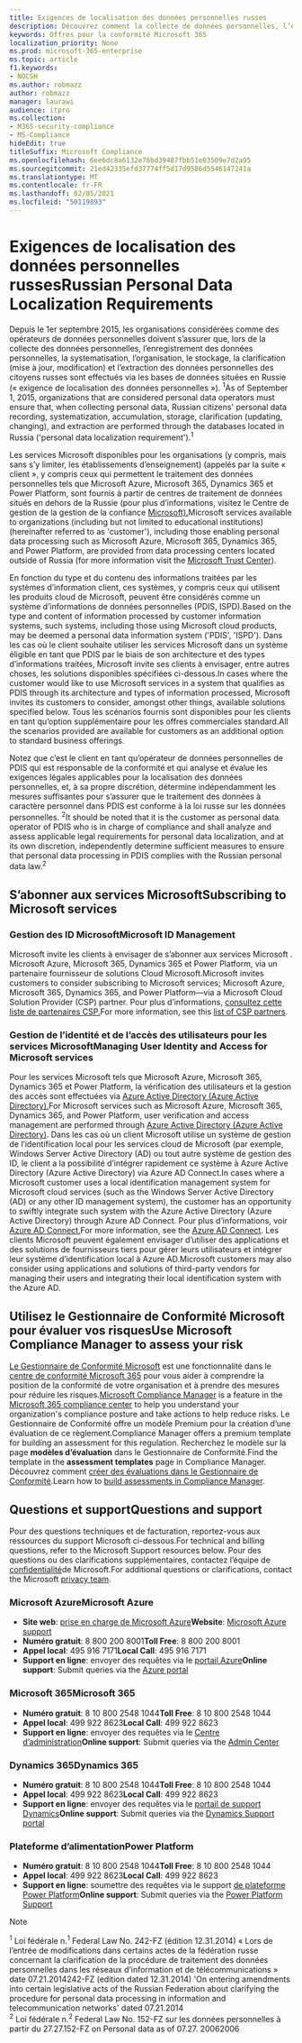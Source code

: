 ```yaml
---
title: Exigences de localisation des données personnelles russes
description: Découvrez comment la collecte de données personnelles, l’enregistrement des données personnelles des citoyens russes, la systematisation, l’exploitation, le stockage, la clarification et l’extraction sont effectuées dans les services et bases de données Microsoft situés en Russie.
keywords: Offres pour la conformité Microsoft 365
localization_priority: None
ms.prod: microsoft-365-enterprise
ms.topic: article
f1.keywords:
- NOCSH
ms.author: robmazz
author: robmazz
manager: laurawi
audience: itpro
ms.collection:
- M365-security-compliance
- MS-Compliance
hideEdit: true
titleSuffix: Microsoft Compliance
ms.openlocfilehash: 6ee6dc8a6132e76bd39487fbb51e03509e7d2a95
ms.sourcegitcommit: 21ed42335efd37774ff5d17d9586d5546147241a
ms.translationtype: MT
ms.contentlocale: fr-FR
ms.lasthandoff: 02/05/2021
ms.locfileid: "50119893"
---
```

# <a name="russian-personal-data-localization-requirements"></a><span data-ttu-id="1efc6-104">Exigences de localisation des données personnelles russes</span><span class="sxs-lookup"><span data-stu-id="1efc6-104">Russian Personal Data Localization Requirements</span></span>

<span data-ttu-id="1efc6-105">Depuis le 1er septembre 2015, les organisations considérées comme des opérateurs de données personnelles doivent s’assurer que, lors de la collecte des données personnelles, l’enregistrement des données personnelles, la systematisation, l’organisation, le stockage, la clarification (mise à jour, modification) et l’extraction des données personnelles des citoyens russes sont effectués via les bases de données situées en Russie (« exigence de localisation des données personnelles »). <sup>1</sup></span><span class="sxs-lookup"><span data-stu-id="1efc6-105">As of September 1, 2015, organizations that are considered personal data operators must ensure that, when collecting personal data, Russian citizens' personal data recording, systematization, accumulation, storage, clarification (updating, changing), and extraction are performed through the databases located in Russia ('personal data localization requirement').<sup>1</sup></span></span>

<span data-ttu-id="1efc6-106">Les services Microsoft disponibles pour les organisations (y compris, mais sans s’y limiter, les établissements d’enseignement) (appelés par la suite « client », y compris ceux qui permettent le traitement des données personnelles tels que Microsoft Azure, Microsoft 365, Dynamics 365 et Power Platform, sont fournis à partir de centres de traitement de données situés en dehors de la Russie (pour plus d’informations, visitez le Centre de gestion de la gestion de la confiance [Microsoft).](https://www.microsoft.com/trust-center)</span><span class="sxs-lookup"><span data-stu-id="1efc6-106">Microsoft services available to organizations (including but not limited to educational institutions) (hereinafter referred to as 'customer'), including those enabling personal data processing such as Microsoft Azure, Microsoft 365, Dynamics 365, and Power Platform, are provided from data processing centers located outside of Russia (for more information visit the [Microsoft Trust Center](https://www.microsoft.com/trust-center)).</span></span>

<span data-ttu-id="1efc6-107">En fonction du type et du contenu des informations traitées par les systèmes d’information client, ces systèmes, y compris ceux qui utilisent les produits cloud de Microsoft, peuvent être considérés comme un système d’informations de données personnelles (PDIS, ISPD).</span><span class="sxs-lookup"><span data-stu-id="1efc6-107">Based on the type and content of information processed by customer information systems, such systems, including those using Microsoft cloud products, may be deemed a personal data information system ('PDIS', 'ISPD').</span></span> <span data-ttu-id="1efc6-108">Dans les cas où le client souhaite utiliser les services Microsoft dans un système éligible en tant que PDIS par le biais de son architecture et des types d’informations traitées, Microsoft invite ses clients à envisager, entre autres choses, les solutions disponibles spécifiées ci-dessous.</span><span class="sxs-lookup"><span data-stu-id="1efc6-108">In cases where the customer would like to use Microsoft services in a system that qualifies as PDIS through its architecture and types of information processed, Microsoft invites its customers to consider, amongst other things, available solutions specified below.</span></span> <span data-ttu-id="1efc6-109">Tous les scénarios fournis sont disponibles pour les clients en tant qu’option supplémentaire pour les offres commerciales standard.</span><span class="sxs-lookup"><span data-stu-id="1efc6-109">All the scenarios provided are available for customers as an additional option to standard business offerings.</span></span>

<span data-ttu-id="1efc6-110">Notez que c’est le client en tant qu’opérateur de données personnelles de PDIS qui est responsable de la conformité et qui analyse et évalue les exigences légales applicables pour la localisation des données personnelles, et, à sa propre discrétion, détermine indépendamment les mesures suffisantes pour s’assurer que le traitement des données à caractère personnel dans PDIS est conforme à la loi russe sur les données personnelles. <sup>2</sup></span><span class="sxs-lookup"><span data-stu-id="1efc6-110">It should be noted that it is the customer as personal data operator of PDIS who is in charge of compliance and shall analyze and assess applicable legal requirements for personal data localization, and at its own discretion, independently determine sufficient measures to ensure that personal data processing in PDIS complies with the Russian personal data law.<sup>2</sup></span></span>

## <a name="subscribing-to-microsoft-services"></a><span data-ttu-id="1efc6-111">S’abonner aux services Microsoft</span><span class="sxs-lookup"><span data-stu-id="1efc6-111">Subscribing to Microsoft services</span></span>

### <a name="microsoft-id-management"></a><span data-ttu-id="1efc6-112">Gestion des ID Microsoft</span><span class="sxs-lookup"><span data-stu-id="1efc6-112">Microsoft ID Management</span></span>

<span data-ttu-id="1efc6-113">Microsoft invite les clients à envisager de s’abonner aux services Microsoft . Microsoft Azure, Microsoft 365, Dynamics 365 et Power Platform, via un partenaire fournisseur de solutions Cloud Microsoft.</span><span class="sxs-lookup"><span data-stu-id="1efc6-113">Microsoft invites customers to consider subscribing to Microsoft services; Microsoft Azure, Microsoft 365, Dynamics 365, and Power Platform—via a Microsoft Cloud Solution Provider (CSP) partner.</span></span> <span data-ttu-id="1efc6-114">Pour plus d’informations, [consultez cette liste de partenaires CSP.](https://pinpoint.microsoft.com/search?type=services&campaign=691)</span><span class="sxs-lookup"><span data-stu-id="1efc6-114">For more information, see this [list of CSP partners](https://pinpoint.microsoft.com/search?type=services&campaign=691).</span></span>

### <a name="managing-user-identity-and-access-for-microsoft-services"></a><span data-ttu-id="1efc6-115">Gestion de l’identité et de l’accès des utilisateurs pour les services Microsoft</span><span class="sxs-lookup"><span data-stu-id="1efc6-115">Managing User Identity and Access for Microsoft services</span></span>

<span data-ttu-id="1efc6-116">Pour les services Microsoft tels que Microsoft Azure, Microsoft 365, Dynamics 365 et Power Platform, la vérification des utilisateurs et la gestion des accès sont effectuées via [Azure Active Directory (Azure Active Directory).](https://azure.microsoft.com/services/active-directory/)</span><span class="sxs-lookup"><span data-stu-id="1efc6-116">For Microsoft services such as Microsoft Azure, Microsoft 365, Dynamics 365, and Power Platform, user verification and access management are performed through [Azure Active Directory (Azure Active Directory)](https://azure.microsoft.com/services/active-directory/).</span></span> <span data-ttu-id="1efc6-117">Dans les cas où un client Microsoft utilise un système de gestion de l’identification local pour les services cloud de Microsoft (par exemple, Windows Server Active Directory (AD) ou tout autre système de gestion des ID, le client a la possibilité d’intégrer rapidement ce système à Azure Active Directory (Azure Active Directory) via Azure AD Connect.</span><span class="sxs-lookup"><span data-stu-id="1efc6-117">In cases where a Microsoft customer uses a local identification management system for Microsoft cloud services (such as the Windows Server Active Directory (AD) or any other ID management system), the customer has an opportunity to swiftly integrate such system with the Azure Active Directory (Azure Active Directory) through Azure AD Connect.</span></span> <span data-ttu-id="1efc6-118">Pour plus d’informations, voir [Azure AD Connect.](/azure/active-directory/cloud-provisioning/)</span><span class="sxs-lookup"><span data-stu-id="1efc6-118">For more information, see the [Azure AD Connect](/azure/active-directory/cloud-provisioning/).</span></span> <span data-ttu-id="1efc6-119">Les clients Microsoft peuvent également envisager d’utiliser des applications et des solutions de fournisseurs tiers pour gérer leurs utilisateurs et intégrer leur système d’identification local à Azure AD.</span><span class="sxs-lookup"><span data-stu-id="1efc6-119">Microsoft customers may also consider using applications and solutions of third-party vendors for managing their users and integrating their local identification system with the Azure AD.</span></span>

## <a name="use-microsoft-compliance-manager-to-assess-your-risk"></a><span data-ttu-id="1efc6-120">Utilisez le Gestionnaire de Conformité Microsoft pour évaluer vos risques</span><span class="sxs-lookup"><span data-stu-id="1efc6-120">Use Microsoft Compliance Manager to assess your risk</span></span>

<span data-ttu-id="1efc6-121">[Le Gestionnaire de Conformité Microsoft](/microsoft-365/compliance/compliance-manager) est une fonctionnalité dans le [centre de conformité Microsoft 365](/microsoft-365/compliance/microsoft-365-compliance-center) pour vous aider à comprendre la position de la conformité de votre organisation et à prendre des mesures pour réduire les risques.</span><span class="sxs-lookup"><span data-stu-id="1efc6-121">[Microsoft Compliance Manager](/microsoft-365/compliance/compliance-manager) is a feature in the [Microsoft 365 compliance center](/microsoft-365/compliance/microsoft-365-compliance-center) to help you understand your organization's compliance posture and take actions to help reduce risks.</span></span> <span data-ttu-id="1efc6-122">Le Gestionnaire de Conformité offre un modèle Premium pour la création d’une évaluation de ce règlement.</span><span class="sxs-lookup"><span data-stu-id="1efc6-122">Compliance Manager offers a premium template for building an assessment for this regulation.</span></span> <span data-ttu-id="1efc6-123">Recherchez le modèle sur la page **modèles d’évaluation** dans le Gestionnaire de Conformité.</span><span class="sxs-lookup"><span data-stu-id="1efc6-123">Find the template in the **assessment templates** page in Compliance Manager.</span></span> <span data-ttu-id="1efc6-124">Découvrez comment [créer des évaluations dans le Gestionnaire de Conformité](/microsoft-365/compliance/compliance-manager-assessments).</span><span class="sxs-lookup"><span data-stu-id="1efc6-124">Learn how to [build assessments in Compliance Manager](/microsoft-365/compliance/compliance-manager-assessments).</span></span>

## <a name="questions-and-support"></a><span data-ttu-id="1efc6-125">Questions et support</span><span class="sxs-lookup"><span data-stu-id="1efc6-125">Questions and support</span></span>

<span data-ttu-id="1efc6-126">Pour des questions techniques et de facturation, reportez-vous aux ressources du support Microsoft ci-dessous.</span><span class="sxs-lookup"><span data-stu-id="1efc6-126">For technical and billing questions, refer to the Microsoft Support resources below.</span></span> <span data-ttu-id="1efc6-127">Pour des questions ou des clarifications supplémentaires, contactez l’équipe de [confidentialité](https://support.microsoft.com/gp/privacy-page)de Microsoft.</span><span class="sxs-lookup"><span data-stu-id="1efc6-127">For additional questions or clarifications, contact the Microsoft [privacy team](https://support.microsoft.com/gp/privacy-page).</span></span>

### <a name="microsoft-azure"></a><span data-ttu-id="1efc6-128">Microsoft Azure</span><span class="sxs-lookup"><span data-stu-id="1efc6-128">Microsoft Azure</span></span>

- <span data-ttu-id="1efc6-129">**Site web**: [prise en charge de Microsoft Azure](https://aka.ms/GetAzureSupport)</span><span class="sxs-lookup"><span data-stu-id="1efc6-129">**Website**: [Microsoft Azure support](https://aka.ms/GetAzureSupport)</span></span>
- <span data-ttu-id="1efc6-130">**Numéro gratuit**: 8 800 200 8001</span><span class="sxs-lookup"><span data-stu-id="1efc6-130">**Toll Free**: 8 800 200 8001</span></span>
- <span data-ttu-id="1efc6-131">**Appel local**: 495 916 7171</span><span class="sxs-lookup"><span data-stu-id="1efc6-131">**Local Call**: 495 916 7171</span></span>
- <span data-ttu-id="1efc6-132">**Support en ligne**: envoyer des requêtes via le [portail Azure](https://portal.azure.com)</span><span class="sxs-lookup"><span data-stu-id="1efc6-132">**Online support**: Submit queries via the [Azure portal](https://portal.azure.com)</span></span>

### <a name="microsoft-365"></a><span data-ttu-id="1efc6-133">Microsoft 365</span><span class="sxs-lookup"><span data-stu-id="1efc6-133">Microsoft 365</span></span>

- <span data-ttu-id="1efc6-134">**Numéro gratuit**: 8 10 800 2548 1044</span><span class="sxs-lookup"><span data-stu-id="1efc6-134">**Toll Free**: 8 10 800 2548 1044</span></span>
- <span data-ttu-id="1efc6-135">**Appel local**: 499 922 8623</span><span class="sxs-lookup"><span data-stu-id="1efc6-135">**Local Call**: 499 922 8623</span></span>
- <span data-ttu-id="1efc6-136">**Support en ligne**: envoyer des requêtes via le [Centre d’administration](https://portal.office.com/)</span><span class="sxs-lookup"><span data-stu-id="1efc6-136">**Online support**: Submit queries via the [Admin Center](https://portal.office.com/)</span></span>

### <a name="dynamics-365"></a><span data-ttu-id="1efc6-137">Dynamics 365</span><span class="sxs-lookup"><span data-stu-id="1efc6-137">Dynamics 365</span></span>

- <span data-ttu-id="1efc6-138">**Numéro gratuit**: 8 10 800 2548 1044</span><span class="sxs-lookup"><span data-stu-id="1efc6-138">**Toll Free**: 8 10 800 2548 1044</span></span>
- <span data-ttu-id="1efc6-139">**Appel local**: 499 922 8623</span><span class="sxs-lookup"><span data-stu-id="1efc6-139">**Local Call**: 499 922 8623</span></span>
- <span data-ttu-id="1efc6-140">**Support en ligne**: envoyer des requêtes via le [portail de support Dynamics](https://dynamics.microsoft.com/support/)</span><span class="sxs-lookup"><span data-stu-id="1efc6-140">**Online support**: Submit queries via the [Dynamics Support portal](https://dynamics.microsoft.com/support/)</span></span>

### <a name="power-platform"></a><span data-ttu-id="1efc6-141">Plateforme d’alimentation</span><span class="sxs-lookup"><span data-stu-id="1efc6-141">Power Platform</span></span>

- <span data-ttu-id="1efc6-142">**Numéro gratuit**: 8 10 800 2548 1044</span><span class="sxs-lookup"><span data-stu-id="1efc6-142">**Toll Free**: 8 10 800 2548 1044</span></span>
- <span data-ttu-id="1efc6-143">**Appel local**: 499 922 8623</span><span class="sxs-lookup"><span data-stu-id="1efc6-143">**Local Call**: 499 922 8623</span></span>
- <span data-ttu-id="1efc6-144">**Support en ligne**: soumettre des requêtes via le support [de plateforme Power Platform](/power-platform/admin/get-help-support)</span><span class="sxs-lookup"><span data-stu-id="1efc6-144">**Online support**: Submit queries via the [Power Platform Support](/power-platform/admin/get-help-support)</span></span>

> [!NOTE]
> <span data-ttu-id="1efc6-145"><sup>1</sup> Loi fédérale n.</span><span class="sxs-lookup"><span data-stu-id="1efc6-145"><sup>1</sup> Federal Law No.</span></span> <span data-ttu-id="1efc6-146">242-FZ (édition 12.31.2014) « Lors de l’entrée de modifications dans certains actes de la fédération russe concernant la clarification de la procédure de traitement des données personnelles dans les réseaux d’information et de télécommunications » date 07.21.2014</span><span class="sxs-lookup"><span data-stu-id="1efc6-146">242-FZ (edition dated 12.31.2014) 'On entering amendments into certain legislative acts of the Russian Federation about clarifying the procedure for personal data processing in information and telecommunication networks' dated 07.21.2014</span></span> <br>
> <span data-ttu-id="1efc6-147"><sup>2</sup> Loi fédérale n.</span><span class="sxs-lookup"><span data-stu-id="1efc6-147"><sup>2</sup> Federal Law No.</span></span> <span data-ttu-id="1efc6-148">152-FZ sur les données personnelles à partir du 27.27.</span><span class="sxs-lookup"><span data-stu-id="1efc6-148">152-FZ on Personal data as of 07.27.</span></span> <span data-ttu-id="1efc6-149">2006</span><span class="sxs-lookup"><span data-stu-id="1efc6-149">2006</span></span><br>
